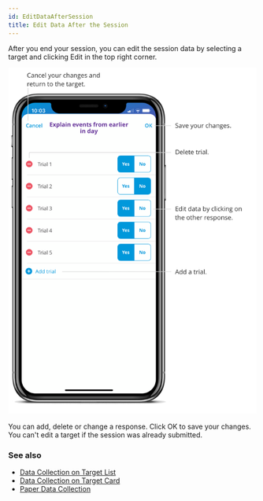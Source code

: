 ```yaml
---
id: EditDataAfterSession 
title: Edit Data After the Session 
---
```

After you end your session, you can edit the session data by selecting a target and clicking Edit in the top right corner.  

<img src="/img/EditDataSession.png" width="650" />

You can add, delete or change a response. Click OK to save your changes. You can't edit a target if the session was already submitted.

### See also
- [Data Collection on Target List](DataCollection/DataCollectionTargetList.md)
- [Data Collection on Target Card](DataCollection/DataCollectionTargetCard.md)
- [Paper Data Collection](DataCollection/PaperDataCollection.md)